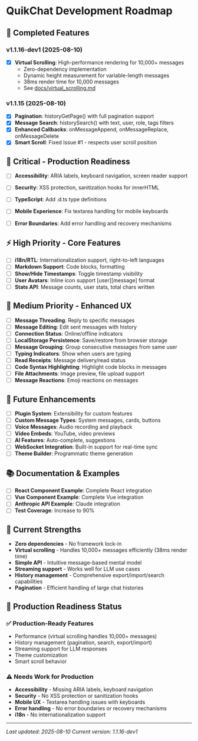 # QuikChat Development Roadmap

## 🚀 Completed Features

### v1.1.16-dev1 (2025-08-10)
- [x] **Virtual Scrolling**: High-performance rendering for 10,000+ messages
  - Zero-dependency implementation
  - Dynamic height measurement for variable-length messages
  - 38ms render time for 10,000 messages
  - See [docs/virtual_scrolling.md](../docs/virtual_scrolling.md)

### v1.1.15 (2025-08-10)
- [x] **Pagination**: historyGetPage() with full pagination support
- [x] **Message Search**: historySearch() with text, user, role, tags filters
- [x] **Enhanced Callbacks**: onMessageAppend, onMessageReplace, onMessageDelete
- [x] **Smart Scroll**: Fixed Issue #1 - respects user scroll position

## 🎯 Critical - Production Readiness

- [ ] **Accessibility**: ARIA labels, keyboard navigation, screen reader support
- [ ] **Security**: XSS protection, sanitization hooks for innerHTML
- [ ] **TypeScript**: Add .d.ts type definitions
- [ ] **Mobile Experience**: Fix textarea handling for mobile keyboards
- [ ] **Error Boundaries**: Add error handling and recovery mechanisms


## ⚡ High Priority - Core Features

- [ ] **i18n/RTL**: Internationalization support, right-to-left languages
- [ ] **Markdown Support**: Code blocks, formatting
- [ ] **Show/Hide Timestamps**: Toggle timestamp visibility
- [ ] **User Avatars**: Inline icon support [user][message] format
- [ ] **Stats API**: Message counts, user stats, total chars written

## 📱 Medium Priority - Enhanced UX

- [ ] **Message Threading**: Reply to specific messages
- [ ] **Message Editing**: Edit sent messages with history
- [ ] **Connection Status**: Online/offline indicators
- [ ] **LocalStorage Persistence**: Save/restore from browser storage
- [ ] **Message Grouping**: Group consecutive messages from same user
- [ ] **Typing Indicators**: Show when users are typing
- [ ] **Read Receipts**: Message delivery/read status
- [ ] **Code Syntax Highlighting**: Highlight code blocks in messages
- [ ] **File Attachments**: Image preview, file upload support
- [ ] **Message Reactions**: Emoji reactions on messages

## 🔮 Future Enhancements

- [ ] **Plugin System**: Extensibility for custom features
- [ ] **Custom Message Types**: System messages, cards, buttons
- [ ] **Voice Messages**: Audio recording and playback
- [ ] **Video Embeds**: YouTube, video previews
- [ ] **AI Features**: Auto-complete, suggestions
- [ ] **WebSocket Integration**: Built-in support for real-time sync
- [ ] **Theme Builder**: Programmatic theme generation

## 📚 Documentation & Examples

- [ ] **React Component Example**: Complete React integration
- [ ] **Vue Component Example**: Complete Vue integration
- [ ] **Anthropic API Example**: Claude integration
- [ ] **Test Coverage**: Increase to 90%

## 💪 Current Strengths

- **Zero dependencies** - No framework lock-in
- **Virtual scrolling** - Handles 10,000+ messages efficiently (38ms render time)
- **Simple API** - Intuitive message-based mental model
- **Streaming support** - Works well for LLM use cases
- **History management** - Comprehensive export/import/search capabilities
- **Pagination** - Efficient handling of large chat histories

## 🎯 Production Readiness Status

### ✅ Production-Ready Features
- Performance (virtual scrolling handles 10,000+ messages)
- History management (pagination, search, export/import)
- Streaming support for LLM responses
- Theme customization
- Smart scroll behavior

### ⚠️ Needs Work for Production
- **Accessibility** - Missing ARIA labels, keyboard navigation
- **Security** - No XSS protection or sanitization hooks
- **Mobile UX** - Textarea handling issues with keyboards
- **Error handling** - No error boundaries or recovery mechanisms
- **i18n** - No internationalization support

---
*Last updated: 2025-08-10*
*Current version: 1.1.16-dev1*

